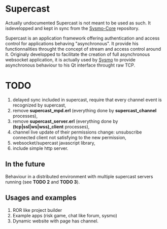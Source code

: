 Supercast
=========

Actually undocumented Supercast is not meant to be used as such. It isdevelopped and kept in sync from the [Sysmo-Core] repository.

Supercast is an application framework offering authentication and access control for applications behaving "asynchronous". It provide his functionnalities throught the concept of stream and access control around it. Originaly developped to facilitate the creation of full asynchronous websocket application, it is actually used by [Sysmo] to provide asynchronous behaviour to his Qt interface throught raw TCP.

TODO
====
1. delayed sync included in supercast, require that every channel event is
recognized by supercast,
2. remove **supercast_mpd.erl** (everything done by **supercast_channel** processes),
3. remove **supercast_server.erl** (everything done by **(tcp|ssl|ws|wss)_client** processes),
4. channel live update of their permissions change: unsubscribe connected client not satisfying to the new permission,
5. websocket/supercast javascript library,
6. include simple http server.


In the future
-------------
Behaviour in a distributed environment with multiple supercast servers
running (see **TODO 2** and **TODO 3**).

Usages and examples
------------------
1. ROR like project builder
2. Example apps (risk game, chat like forum, sysmo)
3. Dynamic website with page has channel.

[Sysmo-Core]: https://github.com/sysmo-nms/sysmo-core
[Sysmo]: http://www.sysmo.io/
[QtSupercast]: https://github.com/sysmo-nms/sysmo-operator/tree/master/networkTODO
